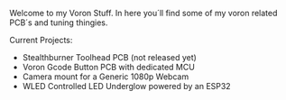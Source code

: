 Welcome to my Voron Stuff.
In here you´ll find some of my voron related PCB´s and tuning thingies.

Current Projects:
* Stealthburner Toolhead PCB (not released yet)
* Voron Gcode Button PCB with dedicated MCU
* Camera mount for a Generic 1080p Webcam
* WLED Controlled LED Underglow powered by an ESP32
